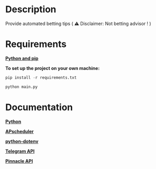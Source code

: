 # Description
Provide automated betting tips ( ⚠️ Disclaimer: Not betting advisor ! )
# Requirements
**[Python and pip](https://www.python.org/downloads/ "python.org download page")**

**To set up the project on your own machine:**
```python
pip install -r requirements.txt
```
```python
python main.py
```
# Documentation
**[Python](https://docs.python.org/3/ "python.org documentation")**

**[APscheduler](https://apscheduler.readthedocs.io/en/stable/ "apscheduler.readthedocs.io documentation")**

**[python-dotenv](https://pypi.org/project/python-dotenv/ "python-dotenv PyPi page")**

**[Telegram API](https://core.telegram.org/bots/api "telegram.org bot API documentation")**

**[Pinnacle API](https://pinnacleapi.github.io/ "Pinnacle Open API Specifications")**


